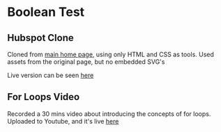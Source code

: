 # Boolean Test

## Hubspot Clone

Cloned from [main home page](https://www.hubspot.com/), using only HTML and CSS as tools. Used assets from the original page, but no embedded SVG's

Live version can be seen [here](https://seenevz.github.io/boolean-test/)

## For Loops Video

Recorded a 30 mins video about introducing the concepts of for loops. Uploaded to Youtube, and it's live [here](https://youtu.be/faF-grppBmg)
